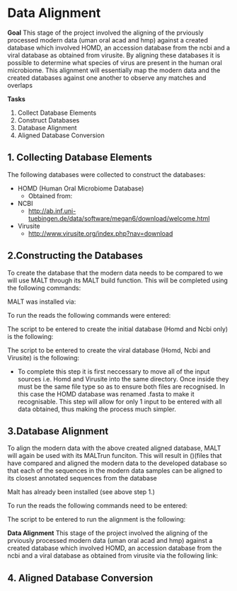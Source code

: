 Data Alignment
=============

**Goal**
This stage of the project involved the aligning of the prviously processed modern data (uman oral acad and hmp) against a created database which involved HOMD, an accession database from the ncbi and a viral database as obtained from virusite. By aligning these databases it is possible to determine what species of virus are present in the human oral microbiome. This alignment will essentially map the modern data and the created databases against one another to observe any matches and overlaps 

**Tasks**
1. Collect Database Elements
2. Construct Databases
3. Database Alignment
4. Aligned Database Conversion

## 1. Collecting Database Elements
The following databases were collected to construct the databases:
 - HOMD (Human Oral Microbiome Database)
	 - Obtained from:
 - NCBI
	 - http://ab.inf.uni-tuebingen.de/data/software/megan6/download/welcome.html 
 - Virusite
	 - http://www.virusite.org/index.php?nav=download 


## 2.Constructing the Databases
To create the database that the modern data needs to be compared to we will use MALT through its MALT build function. 
This will be completed using the following commands:

MALT was installed via:

To run the reads the following commands were entered:

The script to be entered to create the initial database (Homd and Ncbi only) is the following:

The script to be entered to create the viral database (Homd, Ncbi and Virusite) is the following:

* To complete this step it is first neccessary to move all of the input sources i.e. Homd and Virusite into the same directory. Once inside they must be the same file type so as to ensure both files are recognised. In this case the HOMD database was renamed .fasta to make it recognisable. This step will allow for only 1 input to be entered with all data obtained, thus making the process much simpler. 


## 3.Database Alignment
To align the modern data with the above created aligned database, MALT will again be used with its MALTrun funciton. This will result in ()(files that have compared and aligned the modern data to the developed database so that each of the sequences in the modern data samples can be aligned to its closest annotated sequences from the database

Malt has already been installed (see above step 1.)

To run the reads the following commands need to be entered:

The script to be entered to run the alignment is the following:




**Data Alignment**
This stage of the project involved the aligning of the prviously processed modern data (uman oral acad and hmp) against a created database which involved HOMD, an accession database from the ncbi and a viral database as obtained from virusite via the following link:

## 4. Aligned Database Conversion
